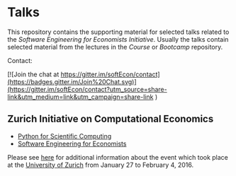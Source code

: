 # Talks

This repository contains the supporting material for selected talks related to the *Software Engineering for Economists Initiative*. Usually the talks contain selected material from the lectures in the *Course* or *Bootcamp* repository.

Contact:

[![Join the chat at https://gitter.im/softEcon/contact](https://badges.gitter.im/Join%20Chat.svg)](https://gitter.im/softEcon/contact?utm_source=share-link&utm_medium=link&utm_campaign=share-link
)

## Zurich Initiative on Computational Economics

* [Python for Scientific Computing](http://nbviewer.ipython.org/github/softEcon/talks/blob/master/ZICE/software_engineering/lecture.ipynb)
* [Software Engineering for Economists](http://nbviewer.ipython.org/github/softEcon/talks/blob/master/ZICE/scientific_python/lecture.ipynb)

Please see [here](http://www.zccfe.uzh.ch/zice16/announcement.html) for additional information about the event which took place at the [University of Zurich](http://www.uzh.ch/en.html) from January 27 to February 4, 2016.


